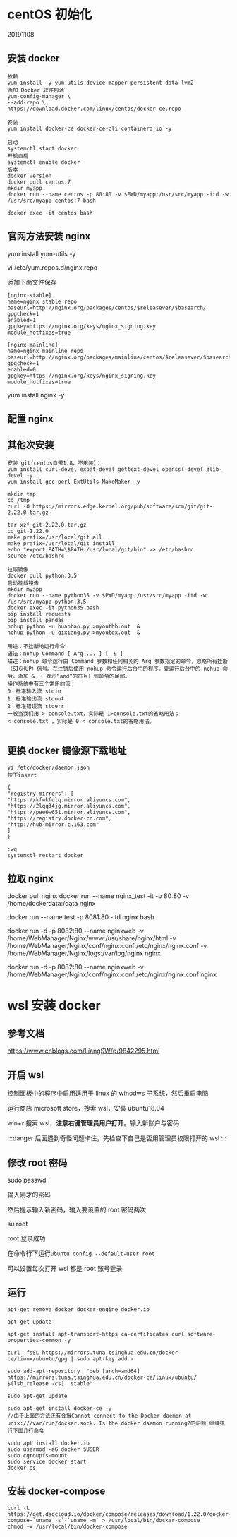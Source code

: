 # centOS 初始化

20191108

## 安装 docker

```
依赖
yum install -y yum-utils device-mapper-persistent-data lvm2
添加 Docker 软件包源
yum-config-manager \
--add-repo \
https://download.docker.com/linux/centos/docker-ce.repo

安装
yum install docker-ce docker-ce-cli containerd.io -y

启动
systemctl start docker
开机自启
systemctl enable docker
版本
docker version
docker pull centos:7
mkdir myapp
docker run --name centos -p 80:80 -v $PWD/myapp:/usr/src/myapp -itd -w /usr/src/myapp centos:7 bash

docker exec -it centos bash
```

## 官网方法安装 nginx

yum install yum-utils -y

vi /etc/yum.repos.d/nginx.repo

添加下面文件保存

```
[nginx-stable]
name=nginx stable repo
baseurl=http://nginx.org/packages/centos/$releasever/$basearch/
gpgcheck=1
enabled=1
gpgkey=https://nginx.org/keys/nginx_signing.key
module_hotfixes=true

[nginx-mainline]
name=nginx mainline repo
baseurl=http://nginx.org/packages/mainline/centos/$releasever/$basearch/
gpgcheck=1
enabled=0
gpgkey=https://nginx.org/keys/nginx_signing.key
module_hotfixes=true
```

yum install nginx -y

## 配置 nginx

<!-- ```
By default, the repository for stable nginx packages is used. If you would like to use mainline nginx packages, run the following command:

sudo yum-config-manager --enable nginx-mainline
``` -->

## 其他次安装

```
安装 git(centos自带1.8，不用装）：
yum install curl-devel expat-devel gettext-devel openssl-devel zlib-devel -y
yum install gcc perl-ExtUtils-MakeMaker -y

mkdir tmp
cd /tmp
curl -O https://mirrors.edge.kernel.org/pub/software/scm/git/git-2.22.0.tar.gz

tar xzf git-2.22.0.tar.gz
cd git-2.22.0
make prefix=/usr/local/git all
make prefix=/usr/local/git install
echo "export PATH=\$PATH:/usr/local/git/bin" >> /etc/bashrc
source /etc/bashrc
```

```
拉取镜像
docker pull python:3.5
启动挂载镜像
mkdir myapp
docker run --name python35 -v $PWD/myapp:/usr/src/myapp -itd -w /usr/src/myapp python:3.5
docker exec -it python35 bash
pip install requests
pip install pandas
nohup python -u huanbao.py >myouthb.out  &
nohup python -u qixiang.py >myoutqx.out  &
```

```
用途：不挂断地运行命令
语法：nohup Command [ Arg ... ] [　& ]
描述：nohup 命令运行由 Command 参数和任何相关的 Arg 参数指定的命令，忽略所有挂断（SIGHUP）信号。在注销后使用 nohup 命令运行后台中的程序。要运行后台中的 nohup 命令，添加 & （ 表示“and”的符号）到命令的尾部。
操作系统中有三个常用的流：
0：标准输入流 stdin
1：标准输出流 stdout
2：标准错误流 stderr
一般当我们用 > console.txt，实际是 1>console.txt的省略用法；
< console.txt ，实际是 0 < console.txt的省略用法。


```

## 更换 docker 镜像源下载地址

```
vi /etc/docker/daemon.json
按下insert

{
"registry-mirrors": [
"https://kfwkfulq.mirror.aliyuncs.com",
"https://2lqq34jg.mirror.aliyuncs.com",
"https://pee6w651.mirror.aliyuncs.com",
"https://registry.docker-cn.com",
"http://hub-mirror.c.163.com"
]
}

:wq
systemctl restart docker
```

## 拉取 nginx

docker pull nginx
docker run --name nginx_test -it -p 80:80 -v /home/dockerdata:/data nginx

docker run --name test -p 8081:80 -itd nginx bash

docker run -d -p 8082:80 --name nginxweb -v /home/WebManager/Nginx/www:/usr/share/nginx/html -v /home/WebManager/Nginx/conf/nginx.conf:/etc/nginx/nginx.conf -v /home/WebManager/Nginx/logs:/var/log/nginx nginx

docker run -d -p 8082:80 --name nginxweb -v /home/WebManager/Nginx/conf/nginx.conf:/etc/nginx/nginx.conf nginx

# wsl 安装 docker

## 参考文档

https://www.cnblogs.com/LiangSW/p/9842295.html

## 开启 wsl

控制面板中的程序中启用适用于 linux 的 winodws 子系统，然后重启电脑

运行商店 microsoft store，搜索 wsl，安装 ubuntu18.04

win+r 搜索 wsl，**注意右键管理员用户打开**。输入新账户与密码

:::danger
后面遇到奇怪问题卡住，先检查下自己是否用管理员权限打开的 wsl
:::

## 修改 root 密码

sudo passwd

输入刚才的密码

然后提示输入新密码，输入要设置的 root 密码两次

su root

root 登录成功

在命令行下运行`ubuntu config --default-user root`

可以设置每次打开 wsl 都是 root 账号登录

## 运行

```shell
apt-get remove docker docker-engine docker.io

apt-get update

apt-get install apt-transport-https ca-certificates curl software-properties-common -y

curl -fsSL https://mirrors.tuna.tsinghua.edu.cn/docker-ce/linux/ubuntu/gpg | sudo apt-key add -

sudo add-apt-repository  "deb [arch=amd64] https://mirrors.tuna.tsinghua.edu.cn/docker-ce/linux/ubuntu/  $(lsb_release -cs)  stable"

sudo apt-get update

sudo apt-get install docker-ce -y
//由于上面的方法还有会报Cannot connect to the Docker daemon at unix:///var/run/docker.sock. Is the docker daemon running?的问题 继续执行下面几行命令

sudo apt install docker.io
sudo usermod -aG docker $USER
sudo cgroupfs-mount
sudo service docker start
docker ps
```

## 安装 docker-compose

```
curl -L https://get.daocloud.io/docker/compose/releases/download/1.22.0/docker-compose-`uname -s`-`uname -m` > /usr/local/bin/docker-compose
chmod +x /usr/local/bin/docker-compose
```
